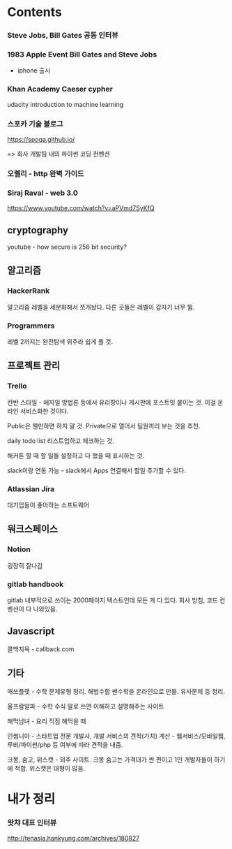 # Contents



### Steve Jobs, Bill Gates 공동 인터뷰



### 1983 Apple Event Bill Gates and Steve Jobs



- iphone 출시



### Khan Academy Caeser cypher



udacity introduction to machine learning





### 스포카 기술 블로그

https://spoqa.github.io/

=> 회사 개발팀 내의 파이썬 코딩 컨벤션



### 오렐리 - http 완벽 가이드



### Siraj Raval - web 3.0

https://www.youtube.com/watch?v=aPVmd7SyKfQ





## cryptography

youtube - how secure is 256 bit security?





## 알고리즘

### HackerRank

알고리즘 레벨을 세분화해서 쪼개놨다. 다른 곳들은 레벨이 갑자기 너무 뜀.



### Programmers

레벨 2까지는 완전탐색 위주라 쉽게 풀 것.





## 프로젝트 관리

### Trello

칸반 스타일 - 애자일 방법론 등에서 유리창이나 게시판에 포스트잇 붙이는 것. 이걸 온라인 서비스화한 것이다.

Public은 웬만하면 하지 말 것. Private으로 열어서 팀원끼리 보는 것을 추천.

daily todo list 리스트업하고 체크하는 것.

해커톤 할 때 할 일들 설정하고 다 했을 때 표시하는 것.

slack이랑 연동 가능 - slack에서 Apps 연결해서 할일 추가할 수 있다.



### Atlassian Jira

대기업들이 좋아하는 소프트웨어





## 워크스페이스

### Notion

굉장히 잘나감



### gitlab handbook

gitlab 내부적으로 쓰이는 2000페이지 텍스트인데 모든 게 다 있다. 회사 방침, 코드 컨벤션이 다 나와있음.





## Javascript

콜백지옥 - callback.com









## 기타

매쓰플랫 - 수학 문제유형 정리. 해법수합 쎈수학을 온라인으로 만듦. 유사문제 등 정리.

울프람알파 - 수학 수식 말로 쓰면 이해하고 설명해주는 사이트

해먹남녀 - 요리 직접 해먹을 때

인썸니아 - 스타트업 전문 개발사, 개발 서비스의 견적(가치) 계산 - 웹서비스/모바일웹, 루비/파이썬/php 등 여부에 따라 견적을 내줌.

크몽, 숨고, 위스캣 - 외주 사이트. 크몽 숨고는 가격대가 싼 편이고 1인 개발자들이 하기에 적합. 위스캣은 대형이 많음.



# 내가 정리

### 왓챠 대표 인터뷰

http://tenasia.hankyung.com/archives/180827